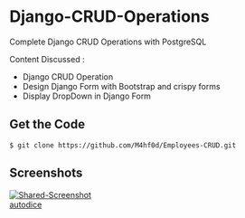 # Django-CRUD-Operations
Complete Django CRUD Operations with PostgreSQL

Content Discussed :
 - Django CRUD Operation
 - Design Django Form with Bootstrap and crispy forms
 - Display DropDown in Django Form 

## Get the Code

```
$ git clone https://github.com/M4hf0d/Employees-CRUD.git
```
## Screenshots

<a href="https://ibb.co/3RGyn3p"><img src="https://i.ibb.co/6XVRkMH/Shared-Screenshot.jpg" alt="Shared-Screenshot" border="0"></a><br /><a target='_blank' href='https://freeonlinedice.com/'>autodice</a><br />
